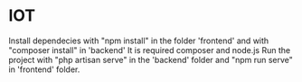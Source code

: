 # IOT
Install dependecies with "npm install" in the folder 'frontend' and with "composer install" in 'backend'
It is required composer and node.js
Run the project with "php artisan serve" in the 'backend' folder and "npm run serve" in 'frontend' folder.
